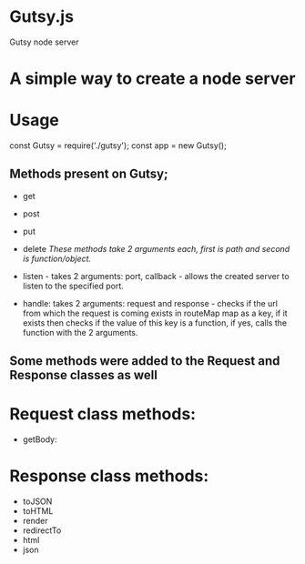 # Gutsy.js
Gutsy node server

# A simple way to create a node server

# Usage
const Gutsy = require('./gutsy');
const app = new Gutsy();

## Methods present on Gutsy;
- get
- post
- put
- delete
*These methods take 2 arguments each, first is path and second is function/object.*

- listen - takes 2 arguments: port, callback - allows the created server to listen to the specified port.
- handle: takes 2 arguments: request and response - checks if the url from which the request is coming exists in routeMap map as a key, if it exists then checks if the value of this key is a function, if yes, calls the function with the 2 arguments.

## Some methods were added to the Request and Response classes as well
# Request class methods:
- getBody: 

# Response class methods:
- toJSON
- toHTML
- render
- redirectTo
- html
- json
